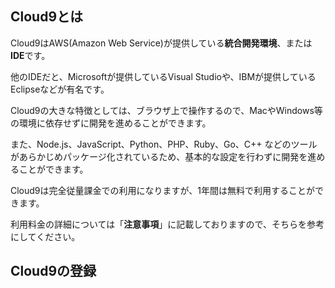 ## Cloud9とは

Cloud9はAWS(Amazon Web Service)が提供している**統合開発環境**、または**IDE**です。

他のIDEだと、Microsoftが提供しているVisual Studioや、IBMが提供しているEclipseなどが有名です。

Cloud9の大きな特徴としては、ブラウザ上で操作するので、MacやWindows等の環境に依存せずに開発を進めることができます。

また、Node.js、JavaScript、Python、PHP、Ruby、Go、C++ などのツールがあらかじめパッケージ化されているため、基本的な設定を行わずに開発を進めることができます。

Cloud9は完全従量課金での利用になりますが、1年間は無料で利用することができます。

利用料金の詳細については「**注意事項**」に記載しておりますので、そちらを参考にしてください。

## Cloud9の登録
